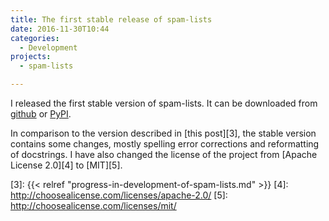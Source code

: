 ```yaml
---
title: The first stable release of spam-lists
date: 2016-11-30T10:44
categories:
  - Development
projects:
  - spam-lists

---
```

I released the first stable version of spam-lists. It can be downloaded from [github][1] or [PyPI][2].

In comparison to the version described in [this post][3], the stable version contains some changes, mostly spelling error corrections and reformatting of docstrings. I have also changed the license of the project from [Apache License 2.0][4] to [MIT][5].

 [1]: https://github.com/piotr-rusin/spam-lists/releases
 [2]: https://pypi.python.org/pypi/spam-lists
 [3]: {{< relref "progress-in-development-of-spam-lists.md" >}}
 [4]: http://choosealicense.com/licenses/apache-2.0/
 [5]: http://choosealicense.com/licenses/mit/
